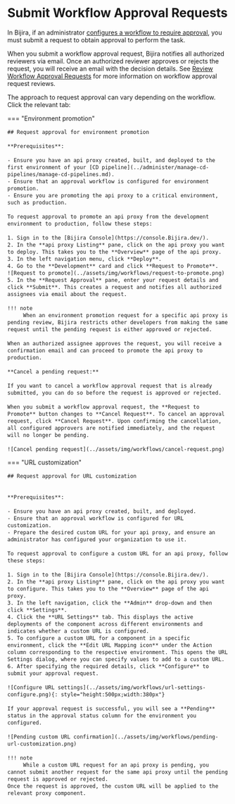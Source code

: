# Submit Workflow Approval Requests

In Bijira, if an administrator [configures a workflow to require approval](./configure-workflow-approvals.md), you must submit a request to obtain approval to perform the task.

When you submit a workflow approval request, Bijira notifies all authorized reviewers via email. Once an authorized reviewer approves or rejects the request, you will receive an email with the decision details. See [Review Workflow Approval Requests](./review-workflows-requests.md) for more information on workflow approval request reviews.

The approach to request approval can vary depending on the workflow. Click the relevant tab:

=== "Environment promotion"

    ## Request approval for environment promotion

    **Prerequisites**:

    - Ensure you have an api proxy created, built, and deployed to the first environment of your [CD pipeline](../administer/manage-cd-pipelines/manage-cd-pipelines.md).
    - Ensure that an approval workflow is configured for environment promotion.
    - Ensure you are promoting the api proxy to a critical environment, such as production.

    To request approval to promote an api proxy from the development environment to production, follow these steps:

    1. Sign in to the [Bijira Console](https://console.Bijira.dev/).
    2. In the **api proxy Listing** pane, click on the api proxy you want to deploy. This takes you to the **Overview** page of the api proxy.
    3. In the left navigation menu, click **Deploy**.
    4. Go to the **Development** card and click **Request to Promote**.
    ![Request to promote](../assets/img/workflows/request-to-promote.png)
    5. In the **Request Approval** pane, enter your request details and click **Submit**. This creates a request and notifies all authorized assignees via email about the request.

    !!! note
         When an environment promotion request for a specific api proxy is pending review, Bijira restricts other developers from making the same request until the pending request is either approved or rejected.

    When an authorized assignee approves the request, you will receive a confirmation email and can proceed to promote the api proxy to production.

    **Cancel a pending request:**

    If you want to cancel a workflow approval request that is already submitted, you can do so before the request is approved or rejected. 

    When you submit a workflow approval request, the **Request to Promote** button changes to **Cancel Request**. To cancel an approval request, click **Cancel Request**. Upon confirming the cancellation, all configured approvers are notified immediately, and the request will no longer be pending.

    ![Cancel pending request](../assets/img/workflows/cancel-request.png)

=== "URL customization"

    ## Request approval for URL customization
   

    **Prerequisites**:

    - Ensure you have an api proxy created, built, and deployed.
    - Ensure that an approval workflow is configured for URL customization.
    - Prepare the desired custom URL for your api proxy, and ensure an administrator has configured your organization to use it.

    To request approval to configure a custom URL for an api proxy, follow these steps:

    1. Sign in to the [Bijira Console](https://console.Bijira.dev/).
    2. In the **api proxy Listing** pane, click on the api proxy you want to configure. This takes you to the **Overview** page of the api proxy.
    3. In the left navigation, click the **Admin** drop-down and then click **Settings**.
    4. Click the **URL Settings** tab. This displays the active deployments of the component across different environments and indicates whether a custom URL is configured.
    5. To configure a custom URL for a component in a specific environment, click the **Edit URL Mapping icon** under the Action column corresponding to the respective environment. This opens the URL Settings dialog, where you can specify values to add to a custom URL.
    6. After specifying the required details, click **Configure** to submit your approval request.

    ![Configure URL settings](../assets/img/workflows/url-settings-configure.png){: style="height:500px;width:380px"}

    If your approval request is successful, you will see a **Pending** status in the approval status column for the environment you configured.

    ![Pending custom URL confirmation](../assets/img/workflows/pending-url-customization.png)

    !!! note
         While a custom URL request for an api proxy is pending, you cannot submit another request for the same api proxy until the pending request is approved or rejected.
    Once the request is approved, the custom URL will be applied to the relevant proxy component.
